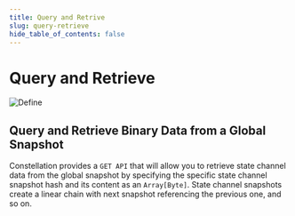 ```yaml
---
title: Query and Retrive
slug: query-retrieve
hide_table_of_contents: false
---
```


# Query and Retrieve

![Define](/img/statechannels/dataflow.png)

## Query and Retrieve Binary Data from a Global Snapshot[](https://documents-hub.netlify.app/statechannels/scflow#step-4-query-and-retrieve-binary-data-from-a-global-snapshot)

Constellation provides a `GET API` that will allow you to retrieve state channel data from the global snapshot by specifying the specific state channel snapshot hash and its content as an `Array[Byte]`. State channel snapshots create a linear chain with next snapshot referencing the previous one, and so on.